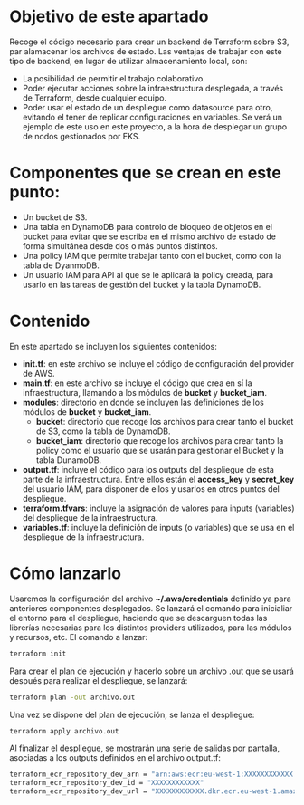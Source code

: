 # Objetivo de este apartado

Recoge el código necesario para crear un backend de Terraform sobre S3, par alamacenar los archivos de estado. Las ventajas de trabajar con este tipo de backend, en lugar de utilizar almacenamiento local, son:
- La posibilidad de permitir el trabajo colaborativo.
- Poder ejecutar acciones sobre la infraestructura desplegada, a través de Terraform, desde cualquier equipo.
- Poder usar el estado de un despliegue como datasource para otro, evitando el tener de replicar configuraciones en variables. Se verá un ejemplo de este uso en este proyecto, a la hora de desplegar un grupo de nodos gestionados por EKS.

# Componentes que se crean en este punto:

- Un bucket de S3.
- Una tabla en DynamoDB para controlo de bloqueo de objetos en el bucket para evitar que se escriba en el mismo archivo de estado de forma simultánea desde dos o más puntos distintos.
- Una policy IAM que permite trabajar tanto con el bucket, como con la tabla de DyanmoDB.
- Un usuario IAM para API al que se le aplicará la policy creada, para usarlo en las tareas de gestión del bucket y la tabla DynamoDB.

# Contenido

En este apartado se incluyen los siguientes contenidos:
- **init.tf**: en este archivo se incluye el código de configuración del provider de AWS.
- **main.tf**: en este archivo se incluye el código que crea en sí la infraestructura, llamando a los módulos de **bucket** y **bucket_iam**.
- **modules**: directorio en donde se incluyen las definiciones de los módulos de **bucket** y **bucket_iam**.
  - **bucket**: directorio que recoge los archivos para crear tanto el bucket de S3, como la tabla de DynamoDB.
  - **bucket_iam**: directorio que recoge los archivos para crear tanto la policy como el usuario que se usarán para gestionar el Bucket y la tabla DunamoDB.
- **output.tf**: incluye el código para los outputs del despliegue de esta parte de la infraestructura. Entre ellos están el **access_key** y **secret_key** del usuario IAM, para disponer de ellos y usarlos en otros puntos del despliegue.
- **terraform.tfvars**: incluye la asignación de valores para inputs (variables) del despliegue de la infraestructura.
- **variables.tf**: incluye la definición de inputs (o variables) que se usa en el despliegue de la infraestructura.

# Cómo lanzarlo

Usaremos la configuración del archivo **~/.aws/credentials** definido ya para anteriores componentes desplegados. Se lanzará el comando para inicialiar el entorno para el despliegue, haciendo que se descarguen todas las librerías necesarias para los distintos providers utilizados, para las módulos y recursos, etc. El comando a lanzar:

```bash
terraform init
```
Para crear el plan de ejecución y hacerlo sobre un archivo .out que se usará después para realizar el despliegue, se lanzará:
```bash
terraform plan -out archivo.out
```
Una vez se dispone del plan de ejecución, se lanza el despliegue:
```bash
terraform apply archivo.out
```
Al finalizar el despliegue, se mostrarán una serie de salidas por pantalla, asociadas a los outputs definidos en el archivo output.tf: 
```bash
terraform_ecr_repository_dev_arn = "arn:aws:ecr:eu-west-1:XXXXXXXXXXXX:repository/dev"
terraform_ecr_repository_dev_id = "XXXXXXXXXXXX"
terraform_ecr_repository_dev_url = "XXXXXXXXXXXX.dkr.ecr.eu-west-1.amazonaws.com/dev"
``` 



